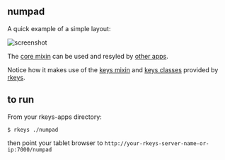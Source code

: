 ## numpad

A quick example of a simple layout:

![screenshot](http://dizzib.github.io/rkeys/numpad.png)

The [core mixin](./mixin.jade) can be used and resyled by [other apps](../teslapad).

Notice how it makes use of the
[keys mixin](https://github.com/dizzib/rkeys/tree/master/site/ui/mixin/keys.jade)
and [keys classes](https://github.com/dizzib/rkeys/tree/master/site/ui/mixin/keys.styl)
provided by [rkeys].

## to run

From your rkeys-apps directory:

    $ rkeys ./numpad

then point your tablet browser to `http://your-rkeys-server-name-or-ip:7000/numpad`


[rkeys]: https://github.com/dizzib/rkeys
